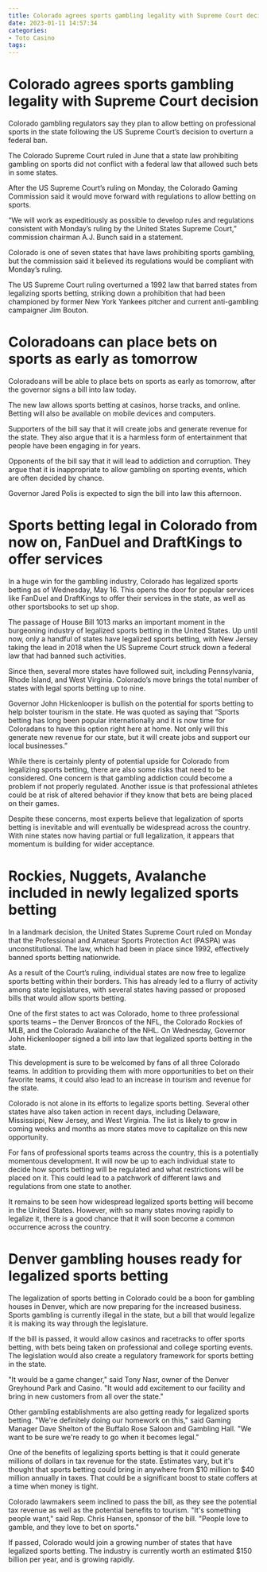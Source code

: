 ```yaml
---
title: Colorado agrees sports gambling legality with Supreme Court decision
date: 2023-01-11 14:57:34
categories:
- Toto Casino
tags:
---
```



#  Colorado agrees sports gambling legality with Supreme Court decision

 Colorado gambling regulators say they plan to allow betting on professional sports in the state following the US Supreme Court’s decision to overturn a federal ban.

The Colorado Supreme Court ruled in June that a state law prohibiting gambling on sports did not conflict with a federal law that allowed such bets in some states.

After the US Supreme Court’s ruling on Monday, the Colorado Gaming Commission said it would move forward with regulations to allow betting on sports.

“We will work as expeditiously as possible to develop rules and regulations consistent with Monday’s ruling by the United States Supreme Court,” commission chairman A.J. Bunch said in a statement.

Colorado is one of seven states that have laws prohibiting sports gambling, but the commission said it believed its regulations would be compliant with Monday’s ruling.

The US Supreme Court ruling overturned a 1992 law that barred states from legalizing sports betting, striking down a prohibition that had been championed by former New York Yankees pitcher and current anti-gambling campaigner Jim Bouton.

#  Coloradoans can place bets on sports as early as tomorrow

Coloradoans will be able to place bets on sports as early as tomorrow, after the governor signs a bill into law today.

The new law allows sports betting at casinos, horse tracks, and online. Betting will also be available on mobile devices and computers.

Supporters of the bill say that it will create jobs and generate revenue for the state. They also argue that it is a harmless form of entertainment that people have been engaging in for years.

Opponents of the bill say that it will lead to addiction and corruption. They argue that it is inappropriate to allow gambling on sporting events, which are often decided by chance.

Governor Jared Polis is expected to sign the bill into law this afternoon.

#  Sports betting legal in Colorado from now on, FanDuel and DraftKings to offer services

In a huge win for the gambling industry, Colorado has legalized sports betting as of Wednesday, May 16. This opens the door for popular services like FanDuel and DraftKings to offer their services in the state, as well as other sportsbooks to set up shop.

The passage of House Bill 1013 marks an important moment in the burgeoning industry of legalized sports betting in the United States. Up until now, only a handful of states have legalized sports betting, with New Jersey taking the lead in 2018 when the US Supreme Court struck down a federal law that had banned such activities.

Since then, several more states have followed suit, including Pennsylvania, Rhode Island, and West Virginia. Colorado’s move brings the total number of states with legal sports betting up to nine.

Governor John Hickenlooper is bullish on the potential for sports betting to help bolster tourism in the state. He was quoted as saying that “Sports betting has long been popular internationally and it is now time for Coloradans to have this option right here at home. Not only will this generate new revenue for our state, but it will create jobs and support our local businesses.”

While there is certainly plenty of potential upside for Colorado from legalizing sports betting, there are also some risks that need to be considered. One concern is that gambling addiction could become a problem if not properly regulated. Another issue is that professional athletes could be at risk of altered behavior if they know that bets are being placed on their games.

Despite these concerns, most experts believe that legalization of sports betting is inevitable and will eventually be widespread across the country. With nine states now having partial or full legalization, it appears that momentum is building for wider acceptance.

#  Rockies, Nuggets, Avalanche included in newly legalized sports betting

In a landmark decision, the United States Supreme Court ruled on Monday that the Professional and Amateur Sports Protection Act (PASPA) was unconstitutional. The law, which had been in place since 1992, effectively banned sports betting nationwide.

As a result of the Court’s ruling, individual states are now free to legalize sports betting within their borders. This has already led to a flurry of activity among state legislatures, with several states having passed or proposed bills that would allow sports betting.

One of the first states to act was Colorado, home to three professional sports teams – the Denver Broncos of the NFL, the Colorado Rockies of MLB, and the Colorado Avalanche of the NHL. On Wednesday, Governor John Hickenlooper signed a bill into law that legalized sports betting in the state.

This development is sure to be welcomed by fans of all three Colorado teams. In addition to providing them with more opportunities to bet on their favorite teams, it could also lead to an increase in tourism and revenue for the state.

Colorado is not alone in its efforts to legalize sports betting. Several other states have also taken action in recent days, including Delaware, Mississippi, New Jersey, and West Virginia. The list is likely to grow in coming weeks and months as more states move to capitalize on this new opportunity.

For fans of professional sports teams across the country, this is a potentially momentous development. It will now be up to each individual state to decide how sports betting will be regulated and what restrictions will be placed on it. This could lead to a patchwork of different laws and regulations from one state to another.

It remains to be seen how widespread legalized sports betting will become in the United States. However, with so many states moving rapidly to legalize it, there is a good chance that it will soon become a common occurrence across the country.

#  Denver gambling houses ready for legalized sports betting

The legalization of sports betting in Colorado could be a boon for gambling houses in Denver, which are now preparing for the increased business. Sports gambling is currently illegal in the state, but a bill that would legalize it is making its way through the legislature.

If the bill is passed, it would allow casinos and racetracks to offer sports betting, with bets being taken on professional and college sporting events. The legislation would also create a regulatory framework for sports betting in the state.

"It would be a game changer," said Tony Nasr, owner of the Denver Greyhound Park and Casino. "It would add excitement to our facility and bring in new customers from all over the state."

Other gambling establishments are also getting ready for legalized sports betting. "We're definitely doing our homework on this," said Gaming Manager Dave Shelton of the Buffalo Rose Saloon and Gambling Hall. "We want to be sure we're ready to go when it becomes legal."

One of the benefits of legalizing sports betting is that it could generate millions of dollars in tax revenue for the state. Estimates vary, but it's thought that sports betting could bring in anywhere from $10 million to $40 million annually in taxes. That could be a significant boost to state coffers at a time when money is tight.

Colorado lawmakers seem inclined to pass the bill, as they see the potential tax revenue as well as the potential benefits to tourism. "It's something people want," said Rep. Chris Hansen, sponsor of the bill. "People love to gamble, and they love to bet on sports."

If passed, Colorado would join a growing number of states that have legalized sports betting. The industry is currently worth an estimated $150 billion per year, and is growing rapidly.